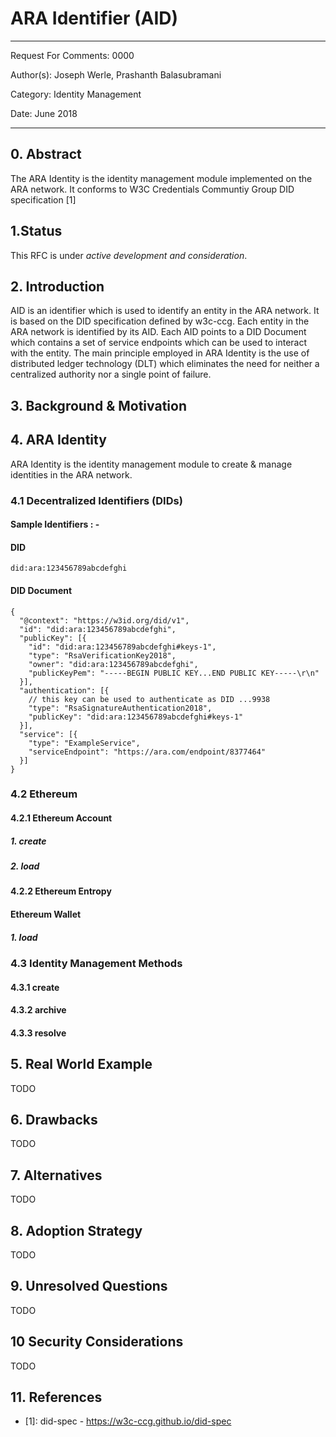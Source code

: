 ARA Identifier (AID)
================
---
Request For Comments: 0000

Author(s): Joseph Werle, Prashanth Balasubramani

Category: Identity Management

Date: June 2018

---


## 0. Abstract
The ARA Identity is the identity management module implemented on the ARA network. It conforms to W3C Credentials Communtiy Group DID specification [1]

## 1.Status

This RFC is under _active development and consideration_.

## 2. Introduction
AID is an identifier which is used to identify an entity in the ARA network. It is based on the DID specification defined by w3c-ccg. Each entity in the ARA network is identified by its AID. Each AID points to a DID Document which contains a set of service endpoints which can be used to interact with the entity. The main principle employed in ARA Identity is the use of distributed ledger technology (DLT) which eliminates the need for neither a centralized authority nor a single point of failure.

## 3. Background & Motivation

## 4. ARA Identity
ARA Identity is the identity management module to create & manage identities in the ARA network.

### 4.1 Decentralized Identifiers (DIDs)

#### Sample Identifiers : -

#### DID
``
did:ara:123456789abcdefghi
``

#### DID Document
```
{
  "@context": "https://w3id.org/did/v1",
  "id": "did:ara:123456789abcdefghi",
  "publicKey": [{
    "id": "did:ara:123456789abcdefghi#keys-1",
    "type": "RsaVerificationKey2018",
    "owner": "did:ara:123456789abcdefghi",
    "publicKeyPem": "-----BEGIN PUBLIC KEY...END PUBLIC KEY-----\r\n"
  }],
  "authentication": [{
    // this key can be used to authenticate as DID ...9938
    "type": "RsaSignatureAuthentication2018",
    "publicKey": "did:ara:123456789abcdefghi#keys-1"
  }],
  "service": [{
    "type": "ExampleService",
    "serviceEndpoint": "https://ara.com/endpoint/8377464"
  }]
}
```

### 4.2 Ethereum

#### 4.2.1 Ethereum Account

##### 1. create

##### 2. load

#### 4.2.2 Ethereum Entropy

#### Ethereum Wallet

##### 1. load

### 4.3 Identity Management Methods

#### 4.3.1 create

#### 4.3.2 archive

#### 4.3.3 resolve

## 5. Real World Example

TODO

## 6. Drawbacks

TODO

## 7. Alternatives

TODO

## 8. Adoption Strategy

TODO

## 9. Unresolved Questions

TODO

## 10 Security Considerations

TODO

## 11. References

* [1]: did-spec - https://w3c-ccg.github.io/did-spec
